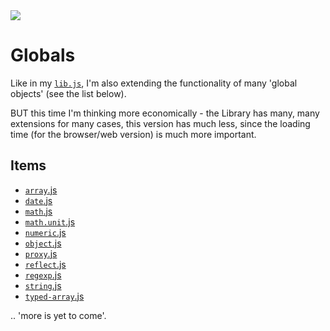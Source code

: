 <img src="https://kekse.biz/php/count.php?draw&override=github:v4" />

# Globals
Like in my [`lib.js`](https://libjs.de/), I'm also extending the functionality of many
'global objects' (see the list below).

BUT this time I'm thinking more economically - the Library has many, many extensions for
many cases, this version has much less, since the loading time (for the browser/web version)
is much more important.

## Items
* [`array`.js](globals/array.md)
* [`date`.js](date.md)
* [`math`.js](globals/math.md)
* [`math.unit`.js](globals/math.unit.md)
* [`numeric`.js](globals/numeric.md)
* [`object`.js](globals/object.md)
* [`proxy`.js](globals/proxy.md)
* [`reflect`.js](globals/reflect.md)
* [`regexp`.js](globals/regexp.md)
* [`string`.js](globals/string.md)
* [`typed-array`.js](globals/typed-array.md)

.. 'more is yet to come'.

